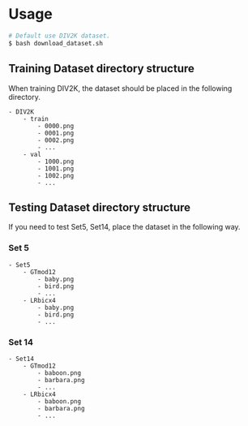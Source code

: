 # Usage

```bash
# Default use DIV2K dataset.
$ bash download_dataset.sh
```

## Training Dataset directory structure

When training DIV2K, the dataset should be placed in the following directory.

```text
- DIV2K
    - train
        - 0000.png
        - 0001.png
        - 0002.png
        - ...
    - val 
        - 1000.png
        - 1001.png
        - 1002.png
        - ...
```

## Testing Dataset directory structure

If you need to test Set5, Set14, place the dataset in the following way.

### Set 5

```text
- Set5
    - GTmod12
        - baby.png
        - bird.png
        - ...
    - LRbicx4
        - baby.png
        - bird.png
        - ...
```

### Set 14

```text
- Set14
    - GTmod12
        - baboon.png
        - barbara.png
        - ...
    - LRbicx4
        - baboon.png
        - barbara.png
        - ...
```
